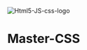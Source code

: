 
![Html5-JS-css-logo](https://github.com/RobertGiantSteps/Master-CSS/assets/91851811/d53e4967-7f34-4893-b1f0-c85d3f49009c)

# Master-CSS
